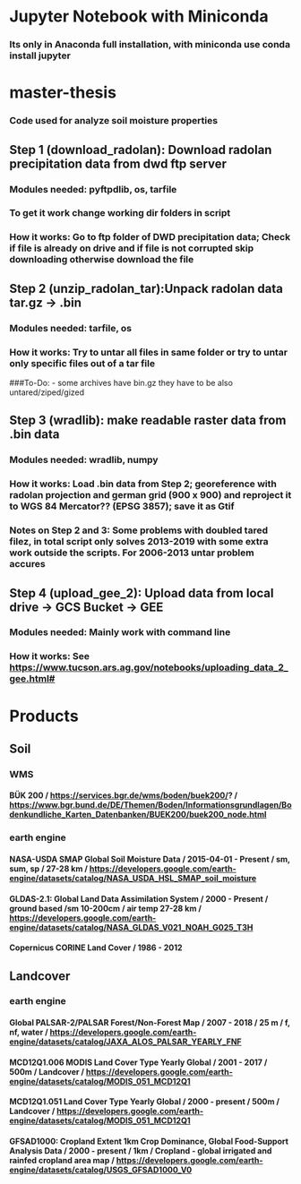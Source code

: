 # Jupyter Notebook with Miniconda
### Its only in Anaconda full installation, with miniconda use conda install jupyter

# master-thesis
### Code used for analyze soil moisture properties 

## Step 1 (download_radolan): Download radolan precipitation data from dwd ftp server
  ### Modules needed: pyftpdlib, os, tarfile 
  ### To get it work change working dir folders in script
  ### How it works: Go to ftp folder of DWD precipitation data; Check if file is already on drive and if file is not corrupted skip downloading otherwise download the file

## Step 2 (unzip_radolan_tar):Unpack radolan data tar.gz -> .bin
  ### Modules needed: tarfile, os
  ### How it works: Try to untar all files in same folder or try to untar only specific files out of a tar file
  ###To-Do:
            - some archives have bin.gz they have to be also untared/ziped/gized
            
## Step 3 (wradlib): make readable raster data from .bin data
  ### Modules needed: wradlib, numpy
  ### How it works: Load .bin data from Step 2; georeference with radolan projection and german grid (900 x 900) and reproject it to WGS 84 Mercator?? (EPSG 3857); save it as Gtif

### Notes on Step 2 and 3: Some problems with doubled tared filez, in total script only solves 2013-2019 with some extra work outside the scripts. For 2006-2013 untar problem accures

## Step 4 (upload_gee_2): Upload data from local drive -> GCS Bucket -> GEE
  ### Modules needed: Mainly work with command line 
  ### How it works: See https://www.tucson.ars.ag.gov/notebooks/uploading_data_2_gee.html#

# Products
## Soil 
### WMS
#### BÜK 200 / https://services.bgr.de/wms/boden/buek200/? / https://www.bgr.bund.de/DE/Themen/Boden/Informationsgrundlagen/Bodenkundliche_Karten_Datenbanken/BUEK200/buek200_node.html
### earth engine
#### NASA-USDA SMAP Global Soil Moisture Data / 2015-04-01 - Present / sm, sum, sp / 27-28 km / https://developers.google.com/earth-engine/datasets/catalog/NASA_USDA_HSL_SMAP_soil_moisture
#### GLDAS-2.1: Global Land Data Assimilation System / 2000 - Present / ground based  /sm 10-200cm / air temp 27-28 km / https://developers.google.com/earth-engine/datasets/catalog/NASA_GLDAS_V021_NOAH_G025_T3H
#### Copernicus CORINE Land Cover / 1986 - 2012
## Landcover
### earth engine
#### Global PALSAR-2/PALSAR Forest/Non-Forest Map / 2007 - 2018 / 25 m / f, nf, water / https://developers.google.com/earth-engine/datasets/catalog/JAXA_ALOS_PALSAR_YEARLY_FNF
#### MCD12Q1.006 MODIS Land Cover Type Yearly Global / 2001 - 2017 / 500m / Landcover / https://developers.google.com/earth-engine/datasets/catalog/MODIS_051_MCD12Q1
#### MCD12Q1.051 Land Cover Type Yearly Global / 2000 - present / 500m / Landcover / https://developers.google.com/earth-engine/datasets/catalog/MODIS_051_MCD12Q1
#### GFSAD1000: Cropland Extent 1km Crop Dominance, Global Food-Support Analysis Data / 2000 - present / 1km / Cropland - global irrigated and rainfed cropland area map / https://developers.google.com/earth-engine/datasets/catalog/USGS_GFSAD1000_V0
